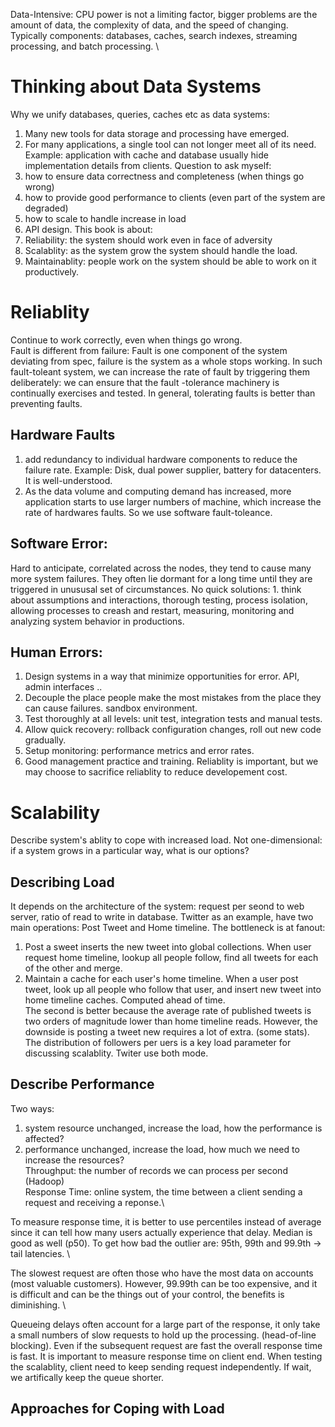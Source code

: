 Data-Intensive: CPU power is not a limiting factor, bigger problems are the amount of data, the complexity of data, and the speed of changing.
Typically components: databases, caches, search indexes, streaming processing, and batch processing. \
# Thinking about Data Systems
Why we unify databases, queries, caches etc as data systems:
1. Many new tools for data storage and processing have emerged.
2. For many applications, a single tool can not longer meet all of its need. Example: application with cache and database usually hide implementation details from clients.
Question to ask myself:
1. how to ensure data correctness and completeness (when things go wrong)
2. how to provide good performance to clients (even part of the system are degraded)
3. how to scale to handle increase in load
4. API design.
This book is about:
1. Reliability: the system should work even in face of adversity
2. Scalablity: as the system grow the system should handle the load.
3. Maintainablity: people work on the system should be able to work on it productively.
# Reliablity
Continue to work correctly, even when things go wrong.\
Fault is different from failure: Fault is one component of the system deviating from spec, failure is the system as a whole stops working. In such fault-toleant system, we can increase the rate of fault by triggering them deliberately: we can ensure that the fault -tolerance machinery is continually exercises and tested.
In general, tolerating faults is better than preventing faults.

## Hardware Faults
1. add redundancy to individual hardware components to reduce the failure rate. Example: Disk, dual power supplier, battery for datacenters. It is well-understood.
2. As the data volume and computing demand has increased, more application starts to use larger numbers of machine, which increase the rate of hardwares faults. So we use software fault-toleance.

## Software Error:
Hard to anticipate, correlated across the nodes, they tend to cause many more system failures. They often lie dormant for a long time until they are triggered in unususal set of circumstances. No quick solutions: 1. think about assumptions and interactions, thorough testing, process isolation, allowing processes to creash and restart, measuring, monitoring and analyzing system behavior in productions.

## Human Errors:
1. Design systems in a way that minimize opportunities for error. API, admin interfaces ..
2. Decouple the place people make the most mistakes from the place they can cause failures. sandbox environment.
3. Test thoroughly at all levels: unit test, integration tests and manual tests.
4. Allow quick recovery: rollback configuration changes, roll out new code gradually.
5. Setup monitoring: performance metrics and error rates.
6. Good management practice and training.
Reliablity is important, but we may choose to sacrifice reliablity to reduce developement cost.

# Scalability
Describe system's ablity to cope with increased load. Not one-dimensional: if a system grows in a particular way, what is our options?
## Describing Load
It depends on the architecture of the system: request per seond to web server, ratio of read to write in database.
Twitter as an example, have two main operations: Post Tweet and Home timeline. The bottleneck is at fanout:
1. Post a sweet inserts the new tweet into global collections. When user request home timeline, lookup all people follow, find all tweets for each of the other and merge.
2. Maintain a cache for each user's home timeline. When a user post tweet, look up all people who follow that user, and insert new tweet into home timeline caches. Computed ahead of time. \
The second is better because the average rate of published tweets is two orders of magnitude lower than home timeline reads. However, the downside is posting a tweet new requires a lot of extra. (some stats). The distribution of followers per uers is a key load parameter for discussing scalablity. Twiter use both mode.

## Describe Performance
Two ways:
1. system resource unchanged, increase the load, how the performance is affected?
2. performance unchanged, increase the load, how much we need to increase the resources?\
Throughput: the number of records we can process per second (Hadoop)\
Response Time: online system, the time between a client sending a request and receiving a reponse.\

To measure response time, it is better to use percentiles instead of average since it can tell how many users actually experience that delay. Median is good as well (p50). To get how bad the outlier are: 95th, 99th and 99.9th -> tail latencies. \

The slowest request are often those who have the most data on accounts (most valuable customers). However, 99.99th can be too expensive, and it is difficult and can be the things out of your control, the benefits is diminishing. \

Queueing delays often account for a large part of the response, it only take a small numbers of slow requests to hold up the processing. (head-of-line blocking). Even if the subsequent request are fast the overall response time is fast. It is important to measure response time on client end. When testing the scalablity, client need to keep sending request independently. If wait, we artifically keep the queue shorter. 

## Approaches for Coping with Load
